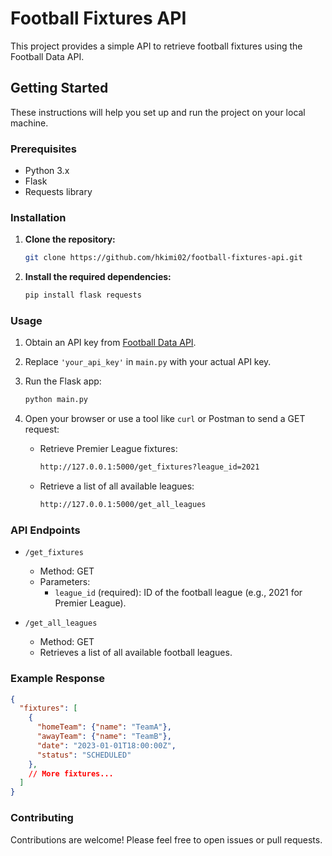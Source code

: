 
# Football Fixtures API

This project provides a simple API to retrieve football fixtures using the Football Data API.

## Getting Started

These instructions will help you set up and run the project on your local machine.

### Prerequisites

- Python 3.x
- Flask
- Requests library

### Installation

1. **Clone the repository:**

   ```bash
   git clone https://github.com/hkimi02/football-fixtures-api.git
   ```

2. **Install the required dependencies:**

   ```bash
   pip install flask requests
   ```

### Usage

1. Obtain an API key from [Football Data API](https://www.football-data.org/).

2. Replace `'your_api_key'` in `main.py` with your actual API key.

3. Run the Flask app:

   ```bash
   python main.py
   ```

4. Open your browser or use a tool like `curl` or Postman to send a GET request:

   - Retrieve Premier League fixtures:

     ```bash
     http://127.0.0.1:5000/get_fixtures?league_id=2021
     ```

   - Retrieve a list of all available leagues:

     ```bash
     http://127.0.0.1:5000/get_all_leagues
     ```

### API Endpoints

- `/get_fixtures`
  - Method: GET
  - Parameters:
    - `league_id` (required): ID of the football league (e.g., 2021 for Premier League).

- `/get_all_leagues`
  - Method: GET
  - Retrieves a list of all available football leagues.

### Example Response

```json
{
  "fixtures": [
    {
      "homeTeam": {"name": "TeamA"},
      "awayTeam": {"name": "TeamB"},
      "date": "2023-01-01T18:00:00Z",
      "status": "SCHEDULED"
    },
    // More fixtures...
  ]
}
```

### Contributing

Contributions are welcome! Please feel free to open issues or pull requests.
